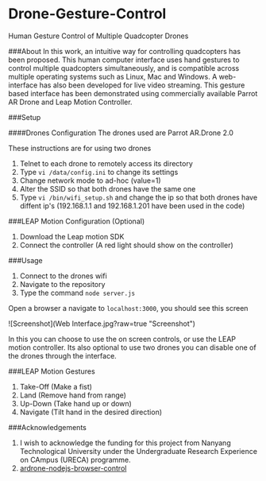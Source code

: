 # Drone-Gesture-Control
Human Gesture Control of Multiple Quadcopter Drones

###About
In this work, an intuitive way for controlling quadcopters has been proposed. This human computer interface uses hand gestures to control multiple quadcopters simultaneously, and is compatible across multiple operating systems such as Linux, Mac and Windows. A web-interface has also been developed for live video streaming. This gesture based interface has been demonstrated using commercially available Parrot AR Drone and Leap Motion Controller. 

###Setup

####Drones Configuration
The drones used are Parrot AR.Drone 2.0

These instructions are for using two drones

1. Telnet to each drone to remotely access its directory
2. Type ```vi /data/config.ini``` to change its settings
3. Change network mode to ad-hoc (value=1)
4. Alter the SSID so that both drones have the same one
5. Type ```vi /bin/wifi_setup.sh``` and change the ip so that both drones have diffent ip's (192.168.1.1 and 192.168.1.201 have been used in the code)

###LEAP Motion Configuration (Optional)

1. Download the Leap motion SDK
2. Connect the controller (A red light should show on the controller)

###Usage

1. Connect to the drones wifi
2. Navigate to the repository
3. Type the command ```node server.js```

Open a browser a navigate to ```localhost:3000```, you should see this screen

![Screenshot](Web Interface.jpg?raw=true "Screenshot")

In this you can choose to use the on screen controls, or use the LEAP motion controller. Its also optional to use two drones you can disable one of the drones through the interface.

###LEAP Motion Gestures

1. Take-Off (Make a fist)
2. Land (Remove hand from range)
3. Up-Down (Take hand up or down)
4. Navigate (Tilt hand in the desired direction)


###Acknowledgements

1. I wish to acknowledge the funding for this project from Nanyang Technological University under the Undergraduate Research Experience on CAmpus (URECA) programme.
2. [ardrone-nodejs-browser-control](https://github.com/rohitghatol/ardrone-nodejs-browser-control)


